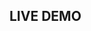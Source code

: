 ## LIVE DEMO

<dumlj-stackblitz height="47vw" src="@dumlj-example/memfs-webpack-plugin"></dumlj-stackblitz>

